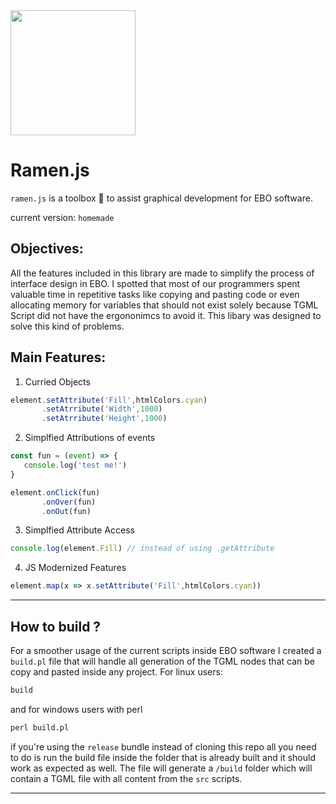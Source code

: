 <img align=center src="https://github.com/user-attachments/assets/32c4f8ae-cbe4-404b-88a3-7fe0c2373f7f" width="200" height="200">

# Ramen.js 
`ramen.js` is a toolbox 🔨 to assist graphical development for EBO software.

current version: `homemade`

## Objectives:
All the features included in this library are made to simplify the process of interface design in EBO. 
I spotted that most of our programmers spent valuable time in repetitive tasks like copying and pasting code 
or even allocating memory for variables that should not exist solely because TGML Script did not have
the ergononimcs to avoid it. This libary was designed to solve this kind of problems. 

## Main Features:

1. Curried Objects

```javascript
element.setAttribute('Fill',htmlColors.cyan)
       .setAtrribute('Width',1000)
       .setAtrribute('Height',1000)
```

2. Simplfied Attributions of events

```javascript
const fun = (event) => {
   console.log('test me!')
}

element.onClick(fun)
       .onOver(fun)
       .onOut(fun)
```

3. Simplfied Attribute Access

```javascript
console.log(element.Fill) // instead of using .getAttribute
```
4. JS Modernized Features

```javascript
element.map(x => x.setAttribute('Fill',htmlColors.cyan))
```

------------------------------------------

## How to build ? 
For a smoother usage of the current scripts inside EBO software I created a `build.pl` file that will handle all generation of
the TGML nodes that can be copy and pasted inside any project. 
For linux users:
```perl
build
```
and for windows users with perl 
```perl
perl build.pl
```
if you're using the `release` bundle instead of cloning this repo all you need to do is run the build file inside the folder 
that is already built and it should work as expected as well. The file will generate a `/build` folder which will contain 
a TGML file with all content from the `src` scripts. 

------------------------------------------

